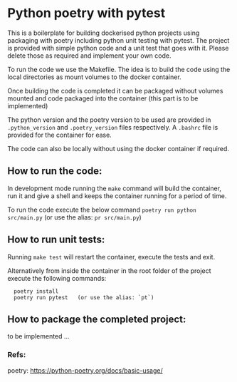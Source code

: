 # Python poetry with pytest
This is a boilerplate for building dockerised python projects using packaging with poetry including python 
unit testing with pytest. The project is provided with simple python code and a unit test that goes with it. Please 
delete those as required and implement your own code.

To run the code we use the Makefile. The idea is to build the code using the local directories as mount volumes to
the docker container. 

Once building the code is completed it can be packaged without volumes mounted and code packaged into the
container (this part is to be implemented)

The python version and the poetry version to be used are provided in `.python_version` and
`.poetry_version` files respectively. A `.bashrc` file is provided for the container for ease. 

The code can also be locally without using the docker container if required.


## How to run the code:
In development mode running the `make` command will build the container, run it 
and give a shell and keeps the container running for a period of time.

To run the code execute the below command
  `poetry run python src/main.py`   (or use the alias: `pr src/main.py`) 


## How to run unit tests:
Running `make test` will restart the container, execute the tests and exit.

Alternatively from inside the container in the root folder of the project execute the following
commands:
```
  poetry install
  poetry run pytest   (or use the alias: `pt`)
```   


## How to package the completed project:
to be implemented ...


### Refs:
poetry:
  https://python-poetry.org/docs/basic-usage/  


